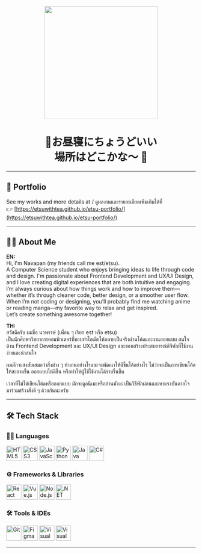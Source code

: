 <div align="center">
  <img height="300" src="https://media1.tenor.com/m/TYelDoEY3r8AAAAd/hoshino-atsui-yo.gif"  />
</div>
<h1 align="center">🐳お昼寝にちょうどいい<br>場所はどこかな～ 🐳</h1>

---

## 🌸 Portfolio

See my works and more details at  / ดูผลงานและรายละเอียดเพิ่มเติมได้ที่  
👉 [https://etsuwithtea.github.io/etsu-portfolio/](https://etsuwithtea.github.io/etsu-portfolio/)

---

## 👩‍💻 About Me

**EN:**  
Hi, I'm Navapan (my friends call me est/etsu).  
A Computer Science student who enjoys bringing ideas to life through code and design. I'm passionate about Frontend Development and UX/UI Design, and I love creating digital experiences that are both intuitive and engaging.  
I’m always curious about how things work and how to improve them—whether it’s through cleaner code, better design, or a smoother user flow.  
When I’m not coding or designing, you’ll probably find me watching anime or reading manga—my favorite way to relax and get inspired.  
Let’s create something awesome together!

**TH:**  
  สวัสดีครับ ผมชื่อ นวพรรษ์ (เพื่อน ๆ เรียก est หรือ etsu)  
  เป็นนักศึกษาวิทยาการคอมพิวเตอร์ที่ชอบทำไอเดียให้กลายเป็นจริงผ่านโค้ดและงานออกแบบ สนใจด้าน Frontend Development และ UX/UI Design และชอบสร้างประสบการณ์ดิจิทัลที่ใช้งานง่ายและน่าสนใจ  
  
  ผมมักจะสงสัยเสมอว่าสิ่งต่าง ๆ ทำงานอย่างไรและจะพัฒนาให้ดีขึ้นได้อย่างไร ไม่ว่าจะเป็นการเขียนโค้ดให้สะอาดขึ้น ออกแบบให้ดีขึ้น หรือทำให้ผู้ใช้ใช้งานได้ราบรื่นขึ้น  
  
  เวลาที่ไม่ได้เขียนโค้ดหรือออกแบบ มักจะดูอนิเมะหรืออ่านมังงะ เป็นวิธีพักผ่อนและหาแรงบันดาลใจ  
  มาร่วมสร้างสิ่งดี ๆ ด้วยกันนะครับ

---

## 🛠️ Tech Stack

### 🧑‍💻 Languages
<div align="left" margin="10px">
  <img src="https://cdn.jsdelivr.net/gh/devicons/devicon/icons/html5/html5-original.svg" height="40" alt="HTML5" />
  <img src="https://cdn.jsdelivr.net/gh/devicons/devicon/icons/css3/css3-original.svg" height="40" alt="CSS3" />
  <img src="https://cdn.jsdelivr.net/gh/devicons/devicon/icons/javascript/javascript-original.svg" height="40" alt="JavaScript" />
  <img src="https://cdn.jsdelivr.net/gh/devicons/devicon/icons/python/python-original.svg" height="40" alt="Python" />
  <img src="https://cdn.jsdelivr.net/gh/devicons/devicon/icons/java/java-original.svg" height="40" alt="Java" />
  <img src="https://cdn.jsdelivr.net/gh/devicons/devicon/icons/csharp/csharp-original.svg" height="40" alt="C#" />
</div>

### ⚙️ Frameworks & Libraries
<div align="left" margin="10px">
  <img src="https://cdn.jsdelivr.net/gh/devicons/devicon/icons/react/react-original.svg" height="40" alt="React" />
  <img src="https://cdn.jsdelivr.net/gh/devicons/devicon/icons/vuejs/vuejs-original.svg" height="40" alt="Vue.js" />
  <img src="https://cdn.jsdelivr.net/gh/devicons/devicon/icons/nodejs/nodejs-original.svg" height="40" alt="Node.js" />
  <img src="https://cdn.jsdelivr.net/gh/devicons/devicon/icons/dotnetcore/dotnetcore-original.svg" height="40" alt=".NET" />
</div>

### 🛠️ Tools & IDEs
<div align="left" margin="10px">
  <img src="https://cdn.jsdelivr.net/gh/devicons/devicon/icons/git/git-original.svg" height="40" alt="Git" />
  <img src="https://cdn.jsdelivr.net/gh/devicons/devicon/icons/figma/figma-original.svg" height="40" alt="Figma" />
  <img src="https://cdn.jsdelivr.net/gh/devicons/devicon/icons/visualstudio/visualstudio-plain.svg" height="40" alt="Visual Studio 2022" />
  <img src="https://cdn.jsdelivr.net/gh/devicons/devicon/icons/vscode/vscode-original.svg" height="40" alt="Visual Studio Code" />
</div>

---
